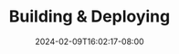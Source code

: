 ---
weight: 1400
title: "Building & Deploying"
description: "Guides on how to build, sign, and deploy your Operator Collections efficiently."
icon: "construction"
date: "2024-02-09T16:02:17-08:00"
lastmod: "2024-02-09T16:02:17-08:00"
draft: true
toc: true
---